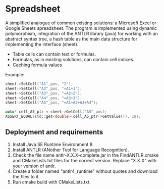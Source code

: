 # Spreadsheet

A simplified analogue of common existing solutions: a Microsoft Excel or Google Sheets spreadsheet. The program is implemented using dynamic polymorphism, integration of the ANTLR library (java) for working with an abstract syntax tree, a hash table as the main data structure for implementing the interface (sheet).

- Table cells can contain text or formulas.
- Formulas, as in existing solutions, can contain cell indices.
- Caching formula values

Example:
``` cpp
sheet->SetCell("A1"_pos, "2");
sheet->SetCell("A2"_pos, "=A1+1");
sheet->SetCell("A3"_pos, "=A2+2");
sheet->SetCell("A4"_pos, "=A3+3");
sheet->SetCell("A5"_pos, "=A1+A2+A3+A4");

auto* cell_A5_ptr = sheet->GetCell("A5"_pos);
ASSERT_EQUAL(std::get<double>(cell_A5_ptr->GetValue()), 18);
```

## Deployment and requirements
1. Install Java SE Runtime Environment 8.
2. Install ANTLR (ANother Tool for Language Recognition).
3. Check the file name antlr-X.X.X-complete.jar in the FindANTLR.cmake and CMakeLists.txt files for the correct version. Replace "X.X.X" with your version of antlr.
4. Create a folder named "antlr4_runtime" without quotes and download the files to it.
5. Run cmake build with CMakeLists.txt.
